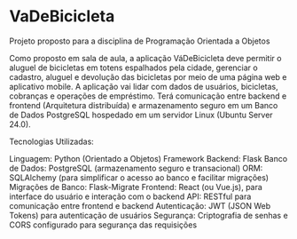 # VaDeBicicleta
Projeto proposto para a disciplina de Programação Orientada a Objetos

Como proposto em sala de aula, a aplicação VáDeBicicleta deve permitir o aluguel de bicicletas em totens espalhados pela cidade, gerenciar o cadastro, aluguel e devolução das bicicletas por meio de uma página web e aplicativo mobile.
A aplicação vai lidar com dados de usuários, bicicletas, cobranças e operações de empréstimo.
Terá comunicação entre backend e frontend (Arquitetura distribuída) e armazenamento seguro em um Banco de Dados PostgreSQL hospedado em um servidor Linux (Ubuntu Server 24.0).

Tecnologias Utilizadas:

Linguagem: Python (Orientado a Objetos)
Framework Backend: Flask
Banco de Dados: PostgreSQL (armazenamento seguro e transacional)
ORM: SQLAlchemy (para simplificar o acesso ao banco e facilitar migrações)
Migrações de Banco: Flask-Migrate
Frontend: React (ou Vue.js), para interface do usuário e interação com o backend
API: RESTful para comunicação entre frontend e backend
Autenticação: JWT (JSON Web Tokens) para autenticação de usuários
Segurança: Criptografia de senhas e CORS configurado para segurança das requisições
